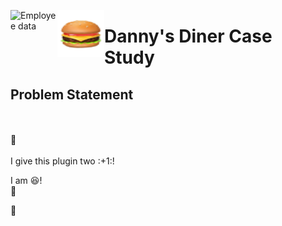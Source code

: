 <img src="images/Case Study - Danny's Diner/tacos.jpeg/" alt="Employee data" width="75" height="75" align="left">  <img src="images/hamburger.png/" alt="Employee data" width="75" height="75" align="left"> <h1 align="left">Danny's Diner Case Study</h1>

## Problem Statement
<br>
<br>
🚀
<br>
<br>
I give this plugin two :+1:!<br>

I am :laughing:!<br>
:hamburger:

🍔

         
